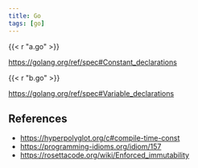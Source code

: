 ```yaml
---
title: Go
tags: [go]
---
```


{{< r "a.go" >}}

<https://golang.org/ref/spec#Constant_declarations>

{{< r "b.go" >}}

<https://golang.org/ref/spec#Variable_declarations>

## References

- <https://hyperpolyglot.org/c#compile-time-const>
- <https://programming-idioms.org/idiom/157>
- <https://rosettacode.org/wiki/Enforced_immutability>
